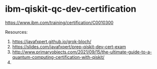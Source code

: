 # ibm-qiskit-qc-dev-certification
https://www.ibm.com/training/certification/C0010300  

Resources: 
1. https://javafxpert.github.io/grok-bloch/  
2. https://slides.com/javafxpert/prep-qiskit-dev-cert-exam  
3. http://www.primaryobjects.com/2021/09/15/the-ultimate-guide-to-a-quantum-computing-certification-with-qiskit/  
4. 
